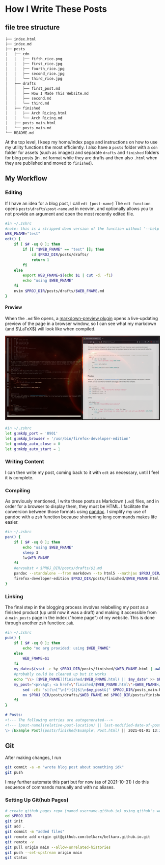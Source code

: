 # How I Write These Posts
## file tree structure
```
├── index.html
├── index.md
├── posts
│   ├── cdn
│   │   ├── fifth_rice.png
│   │   ├── first_rice.jpg
│   │   ├── fourth_rice.jpg
│   │   ├── second_rice.jpg
│   │   └── third_rice.jpg
│   ├── drafts
│   │   ├── first_post.md
│   │   ├── How I Made This Website.md
│   │   ├── second.md
│   │   └── third.md
│   ├── finished
│   │   ├── Arch Ricing.html
│   │   └── Arch Ricing.md
│   ├── posts_main.html
│   └── posts_main.md
└── README.md 
```
At the top level, I keep my home/index page and instructions on how to use my utility functions the most efficiently. I also have a `posts` folder with a `cdn` folder for assets (such as images) and separate `drafts` and `finished` folders for blog posts (in `.md` format while they are drafts and then also	`.html` when they are published and moved to `finished`).

## My Workflow
### Editing
If I have an idea for a blog post, I call `edt [post-name]`
The `edt function` opens `posts\drafts\post-name.md` in neovim, and optionally allows you to not provide an argument and open the most recently edited file.

```bash
#in ~/.zshrc
#note: this is a stripped down version of the function without '--help' or error checking
WEB_FNAME="test"
edt() {
	if [ $# -eq 0 ]; then
		if [[ "$WEB_FNAME" == "test" ]]; then
			cd $PROJ_DIR/posts/drafts/
			return 1
		fi
	else
		export WEB_FNAME=$(echo $1 | cut -d. -f1)
		echo "using $WEB_FNAME"
	fi
    nvim $PROJ_DIR/posts/drafts/$WEB_FNAME.md
}
```

#### Preview
When the `.md` file opens, a [markdown-preview plugin](https://github.com/iamcco/markdown-preview.nvim) opens a live-updating preview of the page in a browser window, so I can see what my markdown (and $\LaTeX$) will look like when compiled.

![](../cdn/preview.png)

```bash
#in ~/.zshrc
let g:mkdp_port = '8901'
let g:mkdp_browser = '/usr/bin/firefox-developer-edition'
let g:mkdp_auto_close = 0
let g:mkdp_auto_start = 1
```

### Writing Content
I can then write my post, coming back to it with `edt` as necessary, until I feel it is complete.

### Compiling
As previously mentioned, I write these posts as Markdown (`.md`) files, and in order for a browser to display them, they must be HTML. I facilitate the conversion between those formats using [pandoc](https://pandoc.org/). 
I simplify my use of pandoc with a zsh function because shortening long commands makes life easier.
```bash
#in ~/.zshrc
pan() {
	if [ $# -eq 0 ]; then
		echo "using $WEB_FNAME"
		sleep 3
		1=$WEB_FNAME
	fi
	#envsubst < $PROJ_DIR/posts/drafts/$1.md
	pandoc --standalone --from markdown --to html5 --mathjax $PROJ_DIR/posts/drafts/$1.md -o $PROJ_DIR/posts/finished/$1.html
	firefox-developer-edition $PROJ_DIR/posts/finished/$WEB_FNAME.html
}
```
### Linking
The final step in the blogging process involves relabelling my post as a finished product (up until now it was a draft) and making it accessible from a `main_posts` page in the index ("home page") of my website. This is done through another zsh function: `pub`.

```bash
#in ~/.zshrc
pub() {
	if [ $# -eq 0 ]; then
		echo "no arg provided: using $WEB_FNAME"
	else
		WEB_FNAME=$1
	fi 
	my_date=$(stat -c %y $PROJ_DIR/posts/finished/$WEB_FNAME.html | awk -F. '{print $WEB_FNAME}') &&
	#probably could be cleaned up but it works
	echo "\\> [$WEB_FNAME](finished/$WEB_FNAME.html) || $my_date" >> $PROJ_DIR/posts_main.md &&
	my_post="<p>\&gt; <a href=\"finished/$WEB_FNAME.html\">$WEB_FNAME</a> \|\| $my_date</p>"
		sed -zEi "s|(\n[^\n]*){3}$|\n$my_post&|" $PROJ_DIR/posts_main.html
		mv $PROJ_DIR/posts/drafts/$WEB_FNAME.md $PROJ_DIR/posts/finished/$WEB_FNAME.md
	fi
}
```

```markdown
# Posts:
<!--- The following entries are autogenerated--->
<!--- [post-name](relative-post-location) || last-modified-date-of-post-in-"yyyy-mm-dd hh-mm-ss"--->
\> [Example Post](posts/finished/Example\ Post.html) || 2021-01-01 13:37:37
```


## Git
After making changes, I run
```bash
git commit -a -m "wrote blog post about something idk"
git push
```
I may further automate this part but for now (as of 2021-10-31) I do this sequence of commands manually and with no aliases.


### Setting Up Git(hub Pages)
```bash
# create github pages repo (named username.github.io) using github's web interface
cd $PROJ_DIR
git init
git add .
git commit -m "added files"
git remote add origin git@github.com:belkarx/belkarx.github.io.git
git remote -v
git pull origin main --allow-unrelated-histories
git push --set-upstream origin main
git status
```
